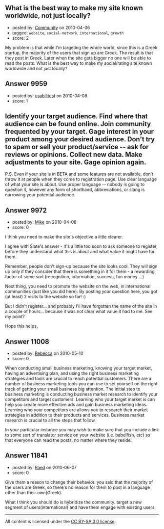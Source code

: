 ## What is the best way to make my site known worldwide, not just locally?

- posted by: [Community](https://stackexchange.com/users/-1/-1-community) on 2010-04-06
- tagged: `website`, `social-network`, `international`, `growth`
- score: 2

My problem is that while I'm targeting the whole world, since this is a Greek startup, the majority of the users that sign up are Greek. The result is that they post in Greek. Later when the site gets bigger no one will be able to read the posts. What is the best way to make my social/rating site known worldwide and not just locally?


## Answer 9959

- posted by: [usabilitest](https://stackexchange.com/users/-1/3024-usabilitest) on 2010-04-08
- score: 1

Identify your target audience.
Find where that audience can be found online.
Join community frequented by your target.
Gage interest in your product among your desired audience.
Don't try to spam or sell your product/service -- ask for reviews or opinions.
Collect new data. Make adjustments to your site. Gage opinion again.
--------------
P.S. Even if your site is in BETA and some features are not available, don't throw it at people when they come to registration page. Use clear language of what your site is about. Use proper language -- nobody is going to question it, however any form of shorthand, abbreviations, or slang is narrowing your potential audience.


## Answer 9972

- posted by: [Mike](https://stackexchange.com/users/-1/2696-mike) on 2010-04-08
- score: 0

I think you need to make the site's objective a little clearer.

I agree with Slate's answer - It's a little too soon to ask someone to register, before they understand what this is about and what value it might have for them.

Remember, people don't sign-up because the site looks cool. They will sign up only if they consider that there is something in it for them - a rewarding factor of some sort (recognition, information, success, fun money ...)

Next thing, you need to promote the website on the web, in international communities (just like you did here). By posting your question here, you got (at least) 2 visits to the website so far! :)  

But I didn't register... and probably I'll have forgotten the name of the site in a couple of hours... because it was not clear what value it had to me. See my point?

Hope this helps.


## Answer 11008

- posted by: [Rebecca](https://stackexchange.com/users/-1/3207-rebecca) on 2010-05-10
- score: 0


When conducting small business marketing, knowing your target market, having an advertising plan, and using the right business marketing strategies and tools are crucial to reach potential customers. There are a number of business marketing tools you can use to set yourself on the right track of getting your small business big attention. 
The initial step to business marketing is conducting business market research to identify your competitors and target customers. Learning who your target market is can help you create more effective ads and gain business marketing ideas. Learning who your competitors are allows you to research their market strategies in addition to their products and services. Business market research is crucial to all the steps that follow.

In your particular instance you may wish to make sure that you include a link to some sort of translator service on your website (i.e. babelfish, etc) so that everyone can read the posts, no matter where they reside.




## Answer 11841

- posted by: [Raed](https://stackexchange.com/users/-1/2593-raed) on 2010-06-07
- score: 0

Give them a reason to change their behavior.
you said that the majority of the users are Greek, so there's no reason for them to post in a language other than their own(Greek). 

What I think you should do is hybridize the community. target a new segment of users(international) and have them engage with existing users 






---

All content is licensed under the [CC BY-SA 3.0 license](https://creativecommons.org/licenses/by-sa/3.0/).
